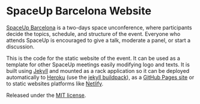 
# SpaceUp Barcelona Website

[SpaceUp Barcelona](http://www.spaceupbcn.org) is a two-days space unconference, where participants decide the topics, schedule, and structure of the event.
Everyone who attends SpaceUp is encouraged to give a talk, moderate a panel, or start a discussion.

This is the code for the static website of the event. It can be used as a template for other SpaceUp meetings easily
modifying logo and texts. It is built using [Jekyll](https://jekyllrb.com/) and mounted as a rack application so it can be deployed automatically to [Heroku](https://www.heroku.com/) (use the [jekyll buildpack](https://github.com/andycroll/heroku-buildpack-jekyll)), as a [GitHub Pages site](https://pages.github.com/) or to static websites platforms like [Netlify](https://www.netlify.com).

Released under the [MIT license](./LICENSE).
